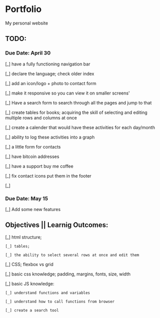 # Portfolio
My personal website


## TODO:


### Due Date: April 30 

[_] have a fully functioning navigation bar

[_] declare the language; check older index

[_] add an icon/logo + photo to contact form

[_] make it responsive so you can view it on smaller screens'

[_] Have a search form to search through all the pages and jump to that

[_] create tables for books; acquiring the skill of selecting and editing 
    multiple rows and columns at once

[_] create a calender that would have these activities for each day/month

[_] ability to log these activities into a graph

[_] a little form for contacts

[_] have bitcoin addresses 

[_] have a support buy me coffee

[_] fix contact icons put them in the footer

[_] 

### Due Date: May 15

[_] Add some new features

## Objectives || Learnig Outcomes:

[_] html structure;

    [_] tables; 

    [_] the ability to select several rows at once and edit them



[_] CSS; flexbox vs grid

[_] basic css knowledge; padding, margins, fonts, size, width

[_] basic JS knowledge:

    [_] understand functions and variables

    [_] understand how to call functions from browser

    [_] create a search tool

